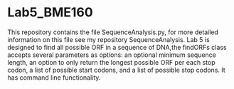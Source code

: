# Lab5_BME160
This repository contains the file SequenceAnalysis.py, for more detailed information on this file see my repository SequenceAnalysis. Lab 5 is designed to find all possible ORF in a sequence of DNA,the findORFs class accepts several parameters as options: an optional minimum sequence length, an option to only return the longest possible ORF per each stop codon, a list of possible start codons, and a list of possible stop codons. It has command line functionality. 
